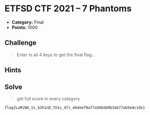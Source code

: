 # ETFSD CTF 2021 – 7 Phantoms

* **Category:** Final
* **Points:** 1000

## Challenge

> Enter in all 4 keys to get the final flag...

## Hints

## Solve

> get full score in every category

```
flag{LuMiN4_1s_b3h1nD_th1s_4ll_e6deef0a77a56bdd9b3eb77ab5e4c1de}
```
